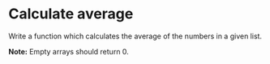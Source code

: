 # Calculate average 
Write a function which calculates the average of the numbers in a given list.

**Note:** Empty arrays should return 0.